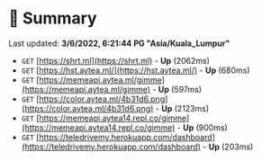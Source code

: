# 📖 Summary
Last updated: **3/6/2022, 6:21:44 PG "Asia/Kuala_Lumpur"**

- `GET` [https://shrt.ml](https://shrt.ml) - **Up** (2062ms)
- `GET` [https://hst.aytea.ml/](https://hst.aytea.ml/) - **Up** (680ms)
- `GET` [https://memeapi.aytea.ml/gimme](https://memeapi.aytea.ml/gimme) - **Up** (597ms)
- `GET` [https://color.aytea.ml/4b31d6.png](https://color.aytea.ml/4b31d6.png) - **Up** (2123ms)
- `GET` [https://memeapi.aytea14.repl.co/gimme](https://memeapi.aytea14.repl.co/gimme) - **Up** (900ms)
- `GET` [https://teledrivemy.herokuapp.com/dashboard](https://teledrivemy.herokuapp.com/dashboard) - **Up** (203ms)
